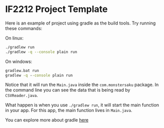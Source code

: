 # IF2212 Project Template

Here is an example of project using gradle as the build tools.
Try running these commands:

On linux:
```bash
./gradlew run
./gradlew -q --console plain run
```

On windows:
```cmd
gradlew.bat run
gradlew -q --console plain run  
```

Notice that it will run the `Main.java` inside the `com.monstersaku` package.
In the command line you can see the data that is being read by `CSVReader.java`.

What happen is when you use `./gradlew run`, it will start the main function in your app.
For this app, the main function lives in `Main.java`.

You can explore more about gradle [here](https://guides.gradle.org/creating-new-gradle-builds/)
